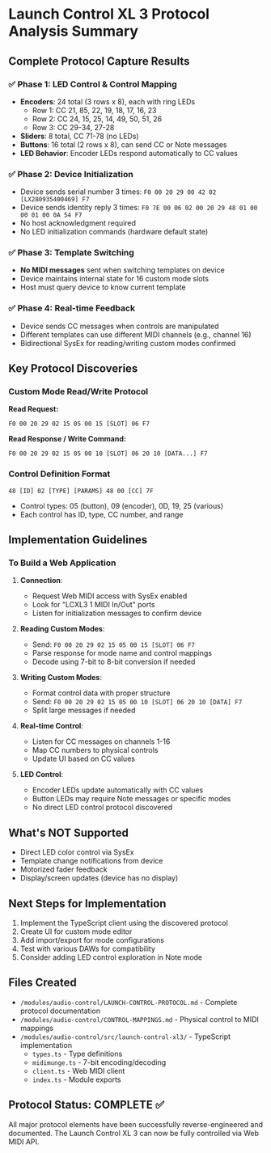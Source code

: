 # Launch Control XL 3 Protocol Analysis Summary

## Complete Protocol Capture Results

### ✅ Phase 1: LED Control & Control Mapping
- **Encoders**: 24 total (3 rows x 8), each with ring LEDs
  - Row 1: CC 21, 85, 22, 19, 18, 17, 16, 23
  - Row 2: CC 24, 15, 25, 14, 49, 50, 51, 26
  - Row 3: CC 29-34, 27-28
- **Sliders**: 8 total, CC 71-78 (no LEDs)
- **Buttons**: 16 total (2 rows x 8), can send CC or Note messages
- **LED Behavior**: Encoder LEDs respond automatically to CC values

### ✅ Phase 2: Device Initialization
- Device sends serial number 3 times: `F0 00 20 29 00 42 02 [LX280935400469] F7`
- Device sends identity reply 3 times: `F0 7E 00 06 02 00 20 29 48 01 00 00 01 00 0A 54 F7`
- No host acknowledgment required
- No LED initialization commands (hardware default state)

### ✅ Phase 3: Template Switching
- **No MIDI messages** sent when switching templates on device
- Device maintains internal state for 16 custom mode slots
- Host must query device to know current template

### ✅ Phase 4: Real-time Feedback
- Device sends CC messages when controls are manipulated
- Different templates can use different MIDI channels (e.g., channel 16)
- Bidirectional SysEx for reading/writing custom modes confirmed

## Key Protocol Discoveries

### Custom Mode Read/Write Protocol

**Read Request:**
```
F0 00 20 29 02 15 05 00 15 [SLOT] 06 F7
```

**Read Response / Write Command:**
```
F0 00 20 29 02 15 05 00 10 [SLOT] 06 20 10 [DATA...] F7
```

### Control Definition Format
```
48 [ID] 02 [TYPE] [PARAMS] 48 00 [CC] 7F
```
- Control types: 05 (button), 09 (encoder), 0D, 19, 25 (various)
- Each control has ID, type, CC number, and range

## Implementation Guidelines

### To Build a Web Application

1. **Connection**:
   - Request Web MIDI access with SysEx enabled
   - Look for "LCXL3 1 MIDI In/Out" ports
   - Listen for initialization messages to confirm device

2. **Reading Custom Modes**:
   - Send: `F0 00 20 29 02 15 05 00 15 [SLOT] 06 F7`
   - Parse response for mode name and control mappings
   - Decode using 7-bit to 8-bit conversion if needed

3. **Writing Custom Modes**:
   - Format control data with proper structure
   - Send: `F0 00 20 29 02 15 05 00 10 [SLOT] 06 20 10 [DATA] F7`
   - Split large messages if needed

4. **Real-time Control**:
   - Listen for CC messages on channels 1-16
   - Map CC numbers to physical controls
   - Update UI based on CC values

5. **LED Control**:
   - Encoder LEDs update automatically with CC values
   - Button LEDs may require Note messages or specific modes
   - No direct LED control protocol discovered

## What's NOT Supported

- Direct LED color control via SysEx
- Template change notifications from device
- Motorized fader feedback
- Display/screen updates (device has no display)

## Next Steps for Implementation

1. Implement the TypeScript client using the discovered protocol
2. Create UI for custom mode editor
3. Add import/export for mode configurations
4. Test with various DAWs for compatibility
5. Consider adding LED control exploration in Note mode

## Files Created

- `/modules/audio-control/LAUNCH-CONTROL-PROTOCOL.md` - Complete protocol documentation
- `/modules/audio-control/CONTROL-MAPPINGS.md` - Physical control to MIDI mappings
- `/modules/audio-control/src/launch-control-xl3/` - TypeScript implementation
  - `types.ts` - Type definitions
  - `midimunge.ts` - 7-bit encoding/decoding
  - `client.ts` - Web MIDI client
  - `index.ts` - Module exports

## Protocol Status: COMPLETE ✅

All major protocol elements have been successfully reverse-engineered and documented. The Launch Control XL 3 can now be fully controlled via Web MIDI API.